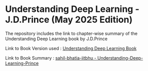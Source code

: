 # Understanding Deep Learning - J.D.Prince (May 2025 Edition)
The repository includes the link to chapter-wise summary of the Understanding Deep Learning book by J.D.Prince

Link to Book Version used : [Understanding Deep Learning Book](https://github.com/udlbook/udlbook/releases/download/v5.0.2/UnderstandingDeepLearning_05_29_25_C.pdf)

Link to Book Summary : [sahil-bhatia-iitbhu - Understanding-Deep-Learning-Prince](https://sahil-bhatia-iitbhu.notion.site/Understanding-Deep-Learning-Prince-270601ee8073805199dcc39e91879b1b?pvs=143)
